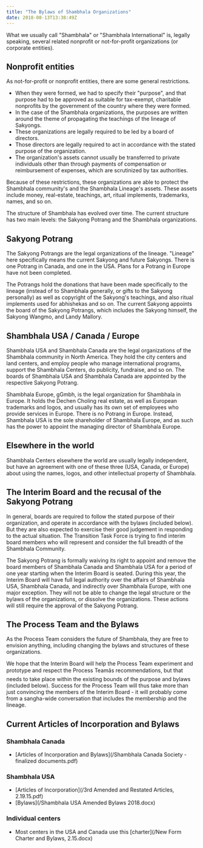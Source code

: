 ```yaml
---
title: "The Bylaws of Shambhala Organizations"
date: 2018-08-13T13:38:49Z
---
```


What we usually call "Shambhala" or "Shambhala International" is, legally speaking, several related nonprofit or not-for-profit organizations (or corporate entities).

## Nonprofit entities

As not-for-profit or nonprofit entities, there are some general restrictions.

* When they were formed, we had to specify their "purpose", and that purpose had to be approved as suitable for tax-exempt, charitable nonprofits by the government of the country where they were formed.
* In the case of the Shambhala organizations, the purposes are written around the theme of propagating the teachings of the lineage of Sakyongs. 
* These organizations are legally required to be led by a board of directors.
* Those directors are legally required to act in accordance with the stated purpose of the organization.
* The organization's assets cannot usually be transferred to private individuals other than through payments of compensation or reimbursement of expenses, which are scrutinized by tax authorities.

Because of these restrictions, these organizations are able to protect the Shambhala community's and the Shambhala Lineage's assets. These assets include money, real-estate, teachings, art, ritual implements, trademarks, names, and so on.

The structure of Shambhala has evolved over time.  The current structure has two main levels: the Sakyong Potrang and the Shambhala organizations.

## Sakyong Potrang

The Sakyong Potrangs are the legal organizations of the lineage. "Lineage" here specifically means the current Sakyong and future Sakyongs.  There is one Potrang in Canada, and one in the USA. Plans for a Potrang in Europe have not been completed.

The Potrangs hold the donations that have been made specifically to the lineage (instead of to Shambhala generally, or gifts to the Sakyong personally) as well as copyright of the Sakyong's teachings, and also ritual implements used for abhishekas and so on.  The current Sakyong appoints the board of the Sakyong Potrangs, which includes the Sakyong himself, the Sakyong Wangmo, and Landy Mallory.

## Shambhala USA / Canada / Europe

Shambhala USA and Shambhala Canada are the legal organizations of the Shambhala community in North America. They hold the city centers and land centers, and employ people who manage international programs, support the Shambhala Centers, do publicity, fundraise, and so on.  The boards of Shambhala USA and Shambhala Canada are appointed by the respective Sakyong Potrang.

Shambhala Europe, gGmbh, is the legal organization for Shambhala in Europe.  It holds the Dechen Choling real estate, as well as European trademarks and logos, and usually has its own set of employees who provide services in Europe. There is no Potrang in Europe. Instead, Shambhala USA is the sole shareholder of Shambhala Europe, and as such has the power to appoint the managing director of Shambhala Europe.

## Elsewhere in the world

Shambhala Centers elsewhere the world are usually legally independent, but have an agreement with one of these three (USA, Canada, or Europe) about using the names, logos, and other intellectual property of Shambhala.

## The Interim Board and the recusal of the Sakyong Potrang

In general, boards are required to follow the stated purpose of their organization, and operate in accordance with the bylaws (included below). But they are also expected to exercise their good judgement in responding to the actual situation. The Transition Task Force is trying to find interim board members who will represent and consider the full breadth of the Shambhala Community.

The Sakyong Potrang is formally waiving its right to appoint and remove the board members of Shambhala Canada and Shambhala USA for a period of one year starting when the Interim Board is seated. During this year, the Interim Board will have full legal authority over the affairs of Shambhala USA, Shambhala Canada, and indirectly over Shambhala Europe, with one major exception.  They will not be able to change the legal structure or the bylaws of the organizations, or dissolve the organizations. These actions will still require the approval of the Sakyong Potrang.

## The Process Team and the Bylaws

As the Process Team considers the future of Shambhala, they are free to envision anything, including changing the bylaws and structures of these organizations.

We hope that the Interim Board will help the Process Team experiment and prototype and respect the Process Teamâs recommendations, but that needs to take place within the existing bounds of the purpose and bylaws (included below). Success for the Process Team will thus take more than just convincing the members of the Interim Board - it will probably come from a sangha-wide conversation that includes the membership and the lineage.

## Current Articles of Incorporation and Bylaws

### Shambhala Canada

* [Articles of Incorporation and Bylaws](/Shambhala Canada Society - finalized documents.pdf)

### Shambhala USA

* [Articles of Incorporation](/3rd Amended and Restated Articles, 2.19.15.pdf)
* [Bylaws](/Shambhala USA Amended Bylaws 2018.docx)

### Individual centers

* Most centers in the USA and Canada use this [charter](/New Form Charter and Bylaws, 2.15.docx)
